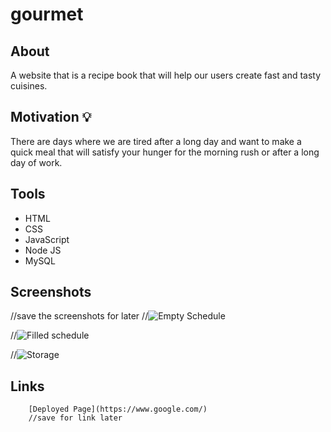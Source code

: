 # gourmet

## About

A website that is a recipe book that will help our users create fast and tasty cuisines. 


## Motivation 💡

There are days where we are tired after a long day and want to make a quick meal that will satisfy your hunger for the
morning rush or after a long day of work. 

## Tools 

- HTML
- CSS
- JavaScript
- Node JS 
- MySQL

## Screenshots 

//save the screenshots for later
//![Empty Schedule](./assets/images/Screenshot%202023-02-01%20at%2013-40-50%20Day%20Planner.png)

//![Filled schedule](./assets/images/Screenshot%202023-02-01%20133212.png)

//![ Storage](./assets/images/Screenshot%202023-02-01%20131608.png)

## Links 

        [Deployed Page](https://www.google.com/)
        //save for link later
